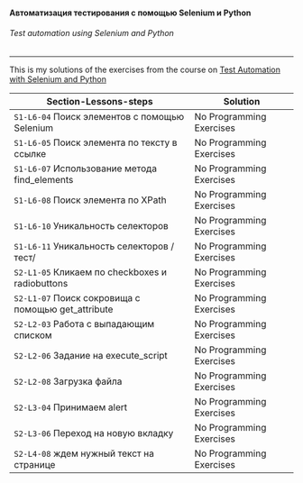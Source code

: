 #### Автоматизация тестирования с помощью Selenium и Python

###### _Test automation using Selenium and Python_ 
--------------------------------------------------------------------------------

This is my solutions of the exercises from the course on [Test Automation with Selenium and Python](https://stepik.org/course/575)

| Section-Lessons-steps | Solution |
|---------|----------|
|`S1-L6-04` Поиск элементов с помощью Selenium      | No Programming Exercises |
|`S1-L6-05` Поиск элемента по тексту в ссылке       | No Programming Exercises |
|`S1-L6-07` Использование метода find_elements      | No Programming Exercises |
|`S1-L6-08` Поиск элемента по XPath                 | No Programming Exercises |
|`S1-L6-10` Уникальность селекторов                 | No Programming Exercises |
|`S1-L6-11` Уникальность селекторов /тест/          | No Programming Exercises |
|`S2-L1-05` Кликаем по checkboxes и radiobuttons    | No Programming Exercises |
|`S2-L1-07` Поиск сокровища с помощью get_attribute | No Programming Exercises |
|`S2-L2-03` Работа с выпадающим списком             | No Programming Exercises |
|`S2-L2-06` Задание на execute_script               | No Programming Exercises |
|`S2-L2-08` Загрузка файла                          | No Programming Exercises |
|`S2-L3-04` Принимаем alert                         | No Programming Exercises |
|`S2-L3-06` Переход на новую вкладку                | No Programming Exercises |
|`S2-L4-08` ждем нужный текст на странице           | No Programming Exercises |